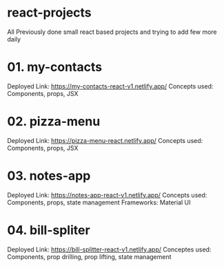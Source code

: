 # react-projects
All Previously done small react based projects and trying to add few more daily
# 01. my-contacts
Deployed Link: https://my-contacts-react-v1.netlify.app/
Concepts used: Components, props, JSX
# 02. pizza-menu
Deployed Link: https://pizza-menu-react.netlify.app/
Concepts used: Components, props, JSX
# 03. notes-app
Deployed Link: https://notes-app-react-v1.netlify.app/
Concepts used: Components, props, state management
Frameworks: Material UI
# 04. bill-spliter
Deployed Link: https://bill-splitter-react-v1.netlify.app/
Conceptes used: Components, prop drilling, prop lifting, state management
